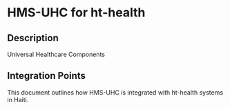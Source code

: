 # HMS-UHC for ht-health

## Description

Universal Healthcare Components

## Integration Points

This document outlines how HMS-UHC is integrated with ht-health systems in Haiti.
